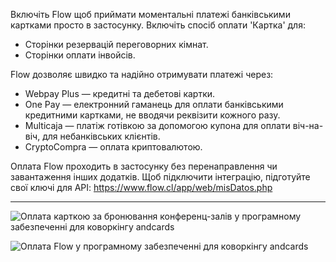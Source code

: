 Включіть Flow щоб приймати моментальні платежі банківськими картками просто в застосунку. Включіть спосіб оплати 'Картка' для:

- Сторінки резервацій переговорних кімнат.
- Сторінки оплати інвойсів.

Flow дозволяє швидко та надійно отримувати платежі через:

- Webpay Plus — кредитні та дебетові картки.
- One Pay — електронний гаманець для оплати банківськими кредитними картками, не вводячи реквізити кожного разу.
- Multicaja — платіж готівкою за допомогою купона для оплати віч-на-віч, для небанківських клієнтів.
- CryptoCompra — оплата криптовалютою.

Оплата Flow проходить в застосунку без перенаправлення чи завантаження інших додатків. Щоб підключити інтеграцію, підготуйте свої ключі для API: https://www.flow.cl/app/web/misDatos.php

---

![Оплата карткою за бронювання конференц-залів у програмному забезпеченні для коворкінгу andcards](https://d7ccq1i35b0cj.cloudfront.net/andcards-bookings-create-payment-methods-card-light-en-1920-1200.png)

![Оплата Flow у програмному забезпеченні для коворкінгу andcards](https://d7ccq1i35b0cj.cloudfront.net/andcards-bookings-create-pay-with-stripe-light-en-1920-1200.png)

